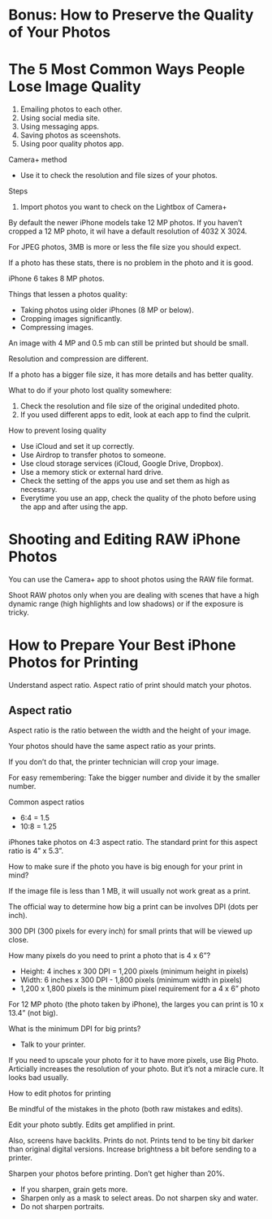 # Bonus: How to Preserve the Quality of Your Photos

# The 5 Most Common Ways People Lose Image Quality

1. Emailing photos to each other.
2. Using social media site.
3. Using messaging apps.
4. Saving photos as sceenshots.
5. Using poor quality photos app.

Camera+ method

- Use it to check the resolution and file sizes of your photos.

Steps

1. Import photos you want to check on the Lightbox of Camera+

By default the newer iPhone models take 12 MP photos. If you haven’t cropped a 12 MP photo, it wil have a default resolution of 4032 X 3024.

For JPEG photos, 3MB is more or less the file size you should expect.

If a photo has these stats, there is no problem in the photo and it is good.

iPhone 6 takes 8 MP photos.

Things that lessen a photos quality:

- Taking photos using older iPhones (8 MP or below).
- Cropping images significantly.
- Compressing images.

An image with 4 MP and 0.5 mb can still be printed but should be small.

Resolution and compression are different.

If a photo has a bigger file size, it has more details and has better quality.

What to do if your photo lost quality somewhere:

1. Check the resolution and file size of the original undedited photo.
2. If you used different apps to edit, look at each app to find the culprit.

How to prevent losing quality

- Use iCloud and set it up correctly.
- Use Airdrop to transfer photos to someone.
- Use cloud storage services (iCloud, Google Drive, Dropbox).
- Use a memory stick or external hard drive.
- Check the setting of the apps you use and set them as high as necessary.
- Everytime you use an app, check the quality of the photo before using the app and after using the app.

# Shooting and Editing RAW iPhone Photos

You can use the Camera+ app to shoot photos using the RAW file format.

Shoot RAW photos only when you are dealing with scenes that have a high dynamic range (high highlights and low shadows) or if the exposure is tricky.

# How to Prepare Your Best iPhone Photos for Printing

Understand aspect ratio. Aspect ratio of print should match your photos.

## Aspect ratio

Aspect ratio is the ratio between the width and the height of your image.

Your photos should have the same aspect ratio as your prints.

If you don’t do that, the printer technician will crop your image.

For easy remembering: Take the bigger number and divide it by the smaller number.

Common aspect ratios

- 6:4 = 1.5
- 10:8 = 1.25

iPhones take photos on 4:3 aspect ratio. The standard print for this aspect ratio is 4” x 5.3”.

How to make sure if the photo you have is big enough for your print in mind?

If the image file is less than 1 MB, it will usually not work great as a print.

The official way to determine how big a print can be involves DPI (dots per inch).

300 DPI (300 pixels for every inch) for small prints that will be viewed up close.

How many pixels do you need to print a photo that is 4 x 6”?

- Height: 4 inches x 300 DPI = 1,200 pixels (minimum height in pixels)
- Width: 6 inches x 300 DPI - 1,800 pixels (minimum width in pixels)
- 1,200 x 1,800 pixels is the minimum pixel requirement for a 4 x 6” photo

For 12 MP photo (the photo taken by iPhone), the larges you can print is 10 x 13.4” (not big).

What is the minimum DPI for big prints?

- Talk to your printer.

If you need to upscale your photo for it to have more pixels, use Big Photo. Articially increases the resolution of your photo. But it’s not a miracle cure. It looks bad usually.

How to edit photos for printing

Be mindful of the mistakes in the photo (both raw mistakes and edits).

Edit your photo subtly. Edits get amplified in print.

Also, screens have backlits. Prints do not. Prints tend to be tiny bit darker than original digital versions. Increase brightness a bit before sending to a printer.

Sharpen your photos before printing. Don’t get higher than 20%.

- If you sharpen, grain gets more.
- Sharpen only as a mask to select areas. Do not sharpen sky and water.
- Do not sharpen portraits.

